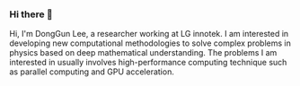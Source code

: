 ### Hi there 👋

<!--
**steve1029/steve1029** is a ✨ _special_ ✨ repository because its `README.md` (this file) appears on your GitHub profile.

Here are some ideas to get you started:

- 🔭 I’m currently working on ...
- 🌱 I’m currently learning ...
- 👯 I’m looking to collaborate on ...
- 🤔 I’m looking for help with ...
- 💬 Ask me about ...
- 📫 How to reach me: ...
- 😄 Pronouns: ...
- ⚡ Fun fact: ...
-->

Hi, I'm DongGun Lee, a researcher working at LG innotek. 
I am interested in developing new computational methodologies to solve complex problems in physics based on deep mathematical understanding. 
The problems I am interested in usually involves high-performance computing technique such as parallel computing and GPU acceleration.
<!-- Currently, I'm looking for a postdoctoral position in USA. -->